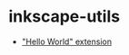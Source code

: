 # inkscape-utils

- ["Hello World" extension][hello-world-ext]

[hello-world-ext]: https://github.com/mondeja/inkscape-utils/tree/master/hello-world-ext
